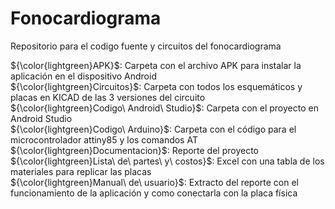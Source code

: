 # Fonocardiograma
Repositorio para el codigo fuente y circuitos del fonocardiograma                                   <br />

${\color{lightgreen}APK}$: Carpeta con el archivo APK para instalar la aplicación en el dispositivo Android               <br />
${\color{lightgreen}Circuitos}$: Carpeta con todos los esquemáticos y placas en KICAD de las 3 versiones del circuito     <br />
${\color{lightgreen}Codigo\ Android\ Studio}$: Carpeta con el proyecto en Android Studio                                    <br />
${\color{lightgreen}Codigo\ Arduino}$: Carpeta con el código para el microcontrolador attiny85 y los comandos AT           <br />
${\color{lightgreen}Documentacion}$: Reporte del proyecto                                                             <br />
${\color{lightgreen}Lista\ de\ partes\ y\ costos}$: Excel con una tabla de los materiales para replicar las placas           <br />
${\color{lightgreen}Manual\ de\ usuario}$: Extracto del reporte con el funcionamiento de la aplicación y como conectarla con la placa física    <br />

